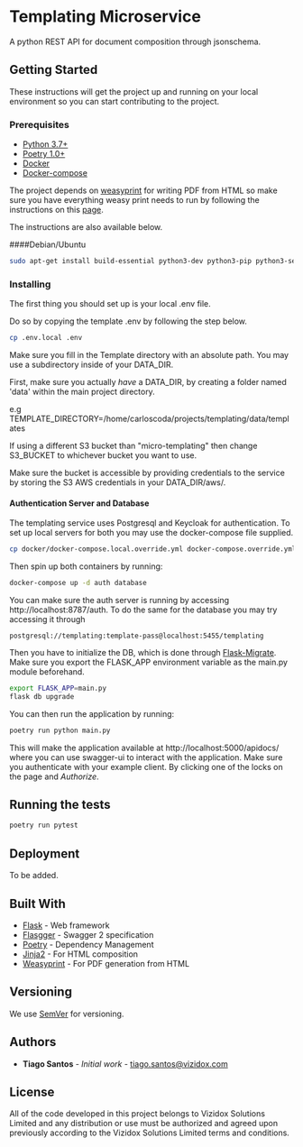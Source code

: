 # Templating Microservice

A python REST API for document composition through jsonschema. 

## Getting Started

These instructions will get the project up and running on your local environment so you can start contributing to the project.
### Prerequisites

* [Python 3.7+](https://www.python.org/)
* [Poetry 1.0+](https://python-poetry.org/)
* [Docker](https://docker.com)
* [Docker-compose](https://docs.docker.com/compose/)

The project depends on [weasyprint](https://weasyprint.org/) for writing PDF from HTML so make sure you have everything
 weasy print needs to run by following the instructions on this [page](https://weasyprint.readthedocs.io/en/latest/install.html#linux). 
 
 The instructions are also available below.
 
 ####Debian/Ubuntu


```bash
sudo apt-get install build-essential python3-dev python3-pip python3-setuptools python3-wheel python3-cffi libcairo2 libpango-1.0-0 libpangocairo-1.0-0 libgdk-pixbuf2.0-0 libffi-dev shared-mime-info
```

### Installing

The first thing you should set up is your local .env file.

Do so by copying the template .env by following the step below.

```bash
cp .env.local .env
```

Make sure you fill in the Template directory with an absolute path.
You may use a subdirectory inside of your DATA_DIR.

First, make sure you actually *have* a DATA_DIR, by creating a folder named 'data' within the main project directory.

e.g TEMPLATE_DIRECTORY=/home/carloscoda/projects/templating/data/templates

If using a different S3 bucket than "micro-templating" then change S3_BUCKET to whichever bucket you want to use.

Make sure the bucket is accessible by providing credentials to the service by
 storing the S3 AWS credentials in your DATA_DIR/aws/.  
#### Authentication Server and Database
The templating service uses Postgresql and Keycloak for authentication.
To set up local servers for both you may use the docker-compose file supplied.
 
```bash
cp docker/docker-compose.local.override.yml docker-compose.override.yml
```

Then spin up both containers by running:

```bash
docker-compose up -d auth database
```

You can make sure the auth server is running by accessing http://localhost:8787/auth.
To do the same for the database you may try accessing it through 
```
postgresql://templating:template-pass@localhost:5455/templating
```

Then you have to initialize the DB, which is done through [Flask-Migrate](https://flask-migrate.readthedocs.io/en/latest/).
Make sure you export the FLASK_APP environment variable as the main.py module beforehand.
```bash
export FLASK_APP=main.py
flask db upgrade
```

You can then run the application by running:
```bash
poetry run python main.py
```

This will make the application available at http://localhost:5000/apidocs/ 
where you can use swagger-ui to interact with the application. Make sure you authenticate with your example client. 
By clicking one of the locks on the page and _Authorize_.


## Running the tests

```bash
poetry run pytest
```

## Deployment

To be added.

## Built With

* [Flask](https://palletsprojects.com/p/flask/) - Web framework
* [Flasgger](https://github.com/flasgger/flasgger) - Swagger 2 specification
* [Poetry](https://maven.apache.org/) - Dependency Management
* [Jinja2](https://palletsprojects.com/p/jinja/) - For HTML composition
* [Weasyprint](https://weasyprint.org/) - For PDF generation from HTML

## Versioning

We use [SemVer](http://semver.org/) for versioning.

## Authors

* **Tiago Santos** - *Initial work* - tiago.santos@vizidox.com

## License

All of the code developed in this project belongs to Vizidox Solutions Limited and any 
distribution or use must be authorized and agreed upon previously according to the
 Vizidox Solutions Limited terms and conditions.


